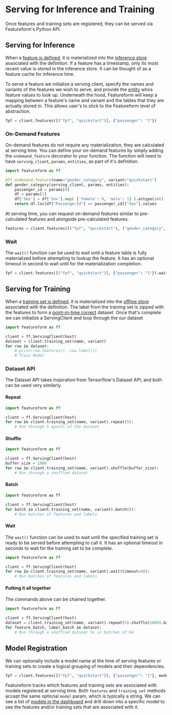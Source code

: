 # Serving for Inference and Training

Once features and training sets are registered, they can be served via Featureform's Python API.

## Serving for Inference

When a [feature is defined](defining-features-labels-and-training-sets.md#registering-features-and-labels), it is materialized into the [inference store](registering-infrastructure-providers.md#inference-store) associated with the definition. If a feature has a timestamp, only its most recent value is stored in the inference store. It can be thought of as a feature cache for inference time.

To serve a feature we initialize a serving client, specify the names and variants of the features we wish to serve, and provide the [entity](defining-features-labels-and-training-sets.md#registering-entities) whos feature values to look up. Underneath the hood, Featureform will keep a mapping between a feature's name and variant and the tables that they are actually stored in. This allows user's to stick to the Featureform level of abstraction.

```python
fpf = client.features([("fpf", "quickstart")], {"passenger": "1"})
```

### On-Demand Features

On-demand features do not require any materialization, they are calculated at serving time. You can define your on-demand features by simply adding the `ondemand_feature` decorator to your function. The function will need to have `serving_client`, `params`, `entities`, as part of it's definition.

```python
import featureform as ff

@ff.ondemand_feature(name="gender_category", variant="quickstart")
def gender_category(serving_client, params, entities):
    passenger_id = params[0]
    df = params[1]
    df['Sex'] = df['Sex'].map( {'female': 0, 'male': 1} ).astype(int)
    return df.loc[df["PassengerId"] == passenger_id]["Sex"].values
```

At serving time, you can request on-demand features similar to pre-calculated features and alongside pre-calculated features. 

```python
features = client.features([("fpf", "quickstart"), ("gender_category", "quickstart")], {"passenger": "1"}, params=["1", df])
```

### Wait

The `wait()` function can be used to wait until a feature table is fully materialized before attempting to lookup the feature.
It has an optional timeout in second to wait until for the materialization completion.

```python
fpf = client.features([("fpf", "quickstart")], {"passenger": "1"}).wait(timeout=60)
```

## Serving for Training

When a [training set is defined](defining-features-labels-and-training-sets.md#registering-training-sets), it is materialized into the [offline store](registering-infrastructure-providers.md#offline-store) associated with the definition. The label from the training set is zipped with the features to form a [point-in-time correct](defining-features-labels-and-training-sets.md#point-in-time-correctness) dataset. Once that's complete we can initialize a ServingClient and loop through the our dataset

```python
import featureform as ff

client = ff.ServingClient(host)
dataset = client.training_set(name, variant)
for row in dataset:
    # print(row.features(), row.label())
    # Train Model
```

### Dataset API

The Dataset API takes inspiration from Tensorflow's Dataset API, and both can be used very similarly.

#### Repeat

```python
import featureform as ff

client = ff.ServingClient(host)
for row in client.training_set(name, variant).repeat(5):
    # Run through 5 epochs of the dataset
```

#### Shuffle

```python
import featureform as ff

client = ff.ServingClient(host)
buffer_size = 1000
for row in client.training_set(name, variant).shuffle(buffer_size):
    # Run through a shuffled dataset
```

#### Batch

```python
import featureform as ff

client = ff.ServingClient(host)
for batch in client.training_set(name, variant).batch(8):
    # Run batches of features and labels
```

#### Wait

The `wait()` function can be used to wait until the specified training set is ready to be served before attempting to 
call it. It has an optional timeout in seconds to wait for the training set to be complete.

```python
import featureform as ff

client = ff.ServingClient(host)
for row in client.training_set(name, variant).wait(timeout=60):
    # Run batches of features and labels
```

#### Putting it all together

The commands above can be chained together.

```python
import featureform as ff

client = ff.ServingClient(host)
dataset = client.training_set(name, variant).repeat(5).shuffle(1000).batch(64)
for feature_batch, label_batch in dataset:
    # Run through a shuffled dataset 5x in batches of 64
```

## Model Registration

We can optionally include a model name at the time of serving features or training sets to create a logical grouping of models and their dependencies.

```python
fpf = client.features([("fpf", "quickstart")], {"passenger": "1"}, model="passengers_random_forest")
```

Featureform tracks which features and training sets are associated with models registered at serving time. Both `features` and `training_set` methods accept the same optional `model` param, which is typically a string. We can see a list of [models in the dashboard](exploring-the-feature-registry.md#models) and drill down into a specific model to see the features and/or training sets that are associated with it.
